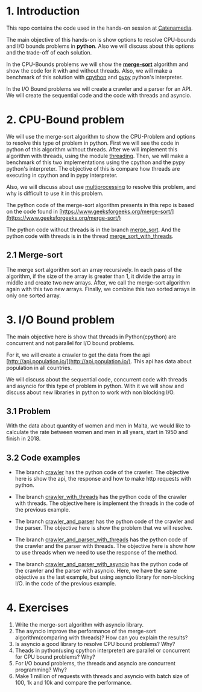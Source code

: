 # 1. Introduction

This repo contains the code used in the hands-on session at [Catenamedia](https://www.catenamedia.com/).

The main objective of this hands-on is show options to resolve CPU-bounds and I/O bounds problems in **python**. Also we will discuss about this
options and the trade-off of each solution.

In the CPU-Bounds problems we will show the **[merge-sort](https://en.wikipedia.org/wiki/Merge_sort)** algorithm and show the code for it with and without threads. Also, we
will make a benchmark of this solution with [cpython](https://github.com/python/cpython) and [pypy](https://pypy.org/) python's interpreter.

In the I/O Bound problems we will create a crawler and a parser for an API. We will create the sequential code and the code with threads and asyncio.

# 2. CPU-Bound problem

We will use the merge-sort algorithm to show the CPU-Problem and options to resolve this type of problem in python. First we will see the code in python of this algorithm without threads.
After we will implement this algorithm with threads, using the module [threading](https://docs.python.org/3.7/library/threading.html). Then, we will make a benchmark of this two implementations using the cpython and the pypy python's interpreter. The objective
of this is compare how threads are executing in cpython and in pypy interpreter.

Also, we will discuss about use [multiprocessing](https://docs.python.org/3.7/library/multiprocessing.html) to resolve this problem, and why is difficult to use it in this problem.

The python code of the merge-sort algorithm presents in this repo is based on the code found in [https://www.geeksforgeeks.org/merge-sort/](https://www.geeksforgeeks.org/merge-sort/)

The python code without threads is in the branch [merge_sort](https://github.com/joaojunior/cpu_bound_and_io_bound_examples/tree/merge_sort). And the python code with threads is in the thread [merge_sort_with_threads](https://github.com/joaojunior/cpu_bound_and_io_bound_examples/tree/merge_sort_with_threads).


## 2.1 Merge-sort

The merge sort algorithm sort an array recursively. In each pass of the algorithm, if the size of the array is greater than 1, it divide the array in middle and create two new arrays. After, we call the merge-sort algorithm again with
this two new arrays. Finally, we combine this two sorted arrays in only one sorted array.


# 3. I/O Bound problem

The main objective here is show that threads in Python(cpython) are concurrent and not parallel for I/O bound problems.

For it, we will create a crawler to get the data from the api [http://api.population.io/](http://api.population.io/).
This api has data about population in all countries.

We will discuss about the sequential code, concurrent code with threads and asyncio for this type of problem in python.
With it we will show and discuss about new libraries in python to work with non blocking I/O.

## 3.1 Problem

With the data about quantity of women and men in Malta, we would like to calculate the rate between women and men in all years, start
in 1950 and finish in 2018.

## 3.2 Code examples

- The branch [crawler](https://github.com/joaojunior/cpu_bound_and_io_bound_examples/tree/crawler) has the python code of the crawler. The objective
here is show the api, the response and how to make http requests with python.

- The branch [crawler_with_threads](https://github.com/joaojunior/cpu_bound_and_io_bound_examples/tree/crawler_with_threads) has the python code of the crawler
with threads. The objective here is implement the threads in the code of the previous example.

- The branch [crawler_and_parser](https://github.com/joaojunior/cpu_bound_and_io_bound_examples/tree/crawler_and_parser) has the python code of the crawler
and the parser. The objective here is show the problem that we will resolve.

- The branch [crawler_and_parser_with_threads](https://github.com/joaojunior/cpu_bound_and_io_bound_examples/tree/crawler_and_parser_with_threads) has the python code of the crawler and the parser with threads. The objective here is show how to use threads when we need to use the response of the method.

- The branch [crawler_and_parser_with_asyncio](https://github.com/joaojunior/cpu_bound_and_io_bound_examples/tree/crawler_and_parser_with_asyncio) has the python code of the crawler and the parser with asyncio. Here, we have the same objective as the last example, but using asyncio library for non-blocking I/O.
in the code of the previous example.

# 4. Exercises
1. Write the merge-sort algorithm with asyncio library.
2. The asyncio improve the performance of the merge-sort algorithm(comparing with threads)? How can you explain the results?
3. Is asyncio a good library to resolve CPU bound problems? Why?
4. Theads in python(using cpython interpreter) are parallel or concurrent for CPU bound problems? Why?
5. For I/O bound problems, the threads and asyncio are concurrent programming? Why?
6. Make 1 million of requests with threads and asyncio with batch size of 100, 1k and 10k and compare the performance.

